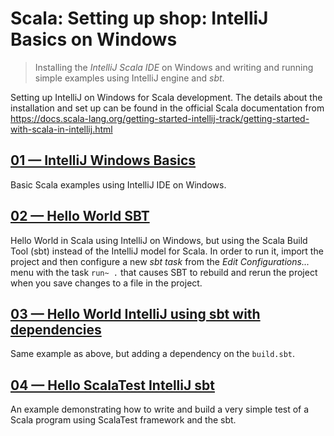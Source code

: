 # Scala: Setting up shop: IntelliJ Basics on Windows   
> Installing the *IntelliJ Scala IDE* on Windows and writing and running simple examples using IntelliJ engine and *sbt*.

Setting up IntelliJ on Windows for Scala development. The details about the installation and set up can be found in the official Scala documentation from https://docs.scala-lang.org/getting-started-intellij-track/getting-started-with-scala-in-intellij.html

## [01 &mdash; IntelliJ Windows Basics](./01-intellij-windows-basics)
Basic Scala examples using IntelliJ IDE on Windows.

## [02 &mdash; Hello World SBT](./02-Hello-World-sbt)
Hello World in Scala using IntelliJ on Windows, but using the Scala Build Tool (sbt) instead of the IntelliJ model for Scala. In order to run it, import the project and then configure a new *sbt task* from the *Edit Configurations...* menu with the task `run~ .` that causes SBT to rebuild and rerun the project when you save changes to a file in the project.

## [03 &mdash; Hello World IntelliJ using sbt with dependencies](./03-Hello-World-sbt-deps)
Same example as above, but adding a dependency on the `build.sbt`.

## [04 &mdash; Hello ScalaTest IntelliJ sbt](./04-Hello-ScalaTest-sbt)
An example demonstrating how to write and build a very simple test of a Scala program using ScalaTest framework and the sbt.
